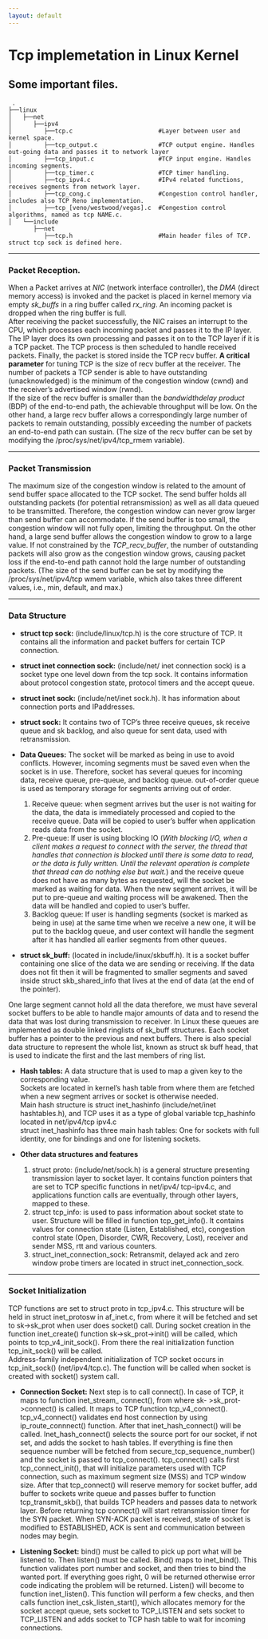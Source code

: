 ```yaml
---
layout: default
---
```

# **Tcp implemetation in Linux Kernel**  
## Some important files.   
     .   
    ├──linux  
    │   ├──net  
    │      ├──ipv4  
    │         ├──tcp.c                        #Layer between user and kernel space.  
    │         ├──tcp_output.c                 #TCP output engine. Handles out-going data and passes it to network layer  
    │         ├──tcp_input.c                  #TCP input engine. Handles incoming segments.  
    │         ├──tcp_timer.c                  #TCP timer handling.  
    │         ├──tcp_ipv4.c                   #IPv4 related functions, receives segments from network layer.  
    │         ├──tcp_cong.c                   #Congestion control handler, includes also TCP Reno implementation.  
    │         ├──tcp_[veno/westwood/vegas].c  #Congestion control algorithms, named as tcp NAME.c.  
    │   └──include  
           ├──net  
              ├──tcp.h                        #Main header files of TCP. struct tcp sock is defined here.  
           
* * *

### Packet Reception.
When a Packet arrives at _NIC_ (network interface controller), the _DMA_ (direct memory access) is invoked and the packet is placed in kernel memory via empty _sk_buffs_ in a ring buffer called _rx_ring_. An incoming packet is dropped when the ring buffer is full.  
After receiving the packet successfully, the NIC raises an interrupt to the CPU, which processes each incoming packet and passes it to the IP layer. The IP layer does its own processing and passes it on to the TCP layer if it is a TCP packet. The TCP process is then scheduled to handle received packets.   Finally, the packet is stored inside the TCP recv buffer. **A critical parameter** for tuning TCP is the size of recv buffer at the receiver. The number of packets a TCP sender is able to have outstanding (unacknowledged) is the minimum of the congestion window (cwnd) and the receiver’s advertised window (rwnd).  
If the size of the recv buffer is smaller than the _bandwidthdelay product_ (BDP) of the end-to-end path, the achievable throughput will be low. On the other hand, a large recv buffer allows a correspondingly large number of packets to remain outstanding, possibly exceeding the number of packets an end-to-end path can sustain. (The size of the recv buffer can be set by modifying the /proc/sys/net/ipv4/tcp_rmem variable).  

* * *

### Packet Transmission  
The maximum size of the congestion window is related to the amount of send buffer space allocated to the TCP socket. The send buffer holds all outstanding packets (for potential retransmission) as well as all data queued to be transmitted. Therefore, the congestion window can never grow larger than send buffer can accommodate. If the send buffer is too small, the congestion window will not fully open, limiting the throughput. On the other hand, a large send buffer allows the congestion window to grow to a large value. If not constrained by the _TCP_recv_buffer_, the number of outstanding packets will also grow as the congestion window grows, causing packet loss if the end-to-end path cannot hold the large number of outstanding packets. (The size of the send buffer can be set by modifying the /proc/sys/net/ipv4/tcp wmem variable, which also takes three different values, i.e., min, default, and max.)

* * *

### Data Structure
* **struct tcp sock:**
(include/linux/tcp.h) is the core structure of TCP. It contains all the information and packet buffers for certain TCP connection.
* **struct inet connection sock:**
(include/net/ inet connection sock) is a socket type one level down from the tcp sock. It contains information about protocol congestion state, protocol timers and the accept queue.
* **struct inet sock:**
(include/net/inet sock.h). It has information about connection ports and IPaddresses.
* **struct sock:**
It contains two of TCP’s three receive queues, sk receive queue and sk backlog, and also queue for sent data, used with retransmission.

* **Data Queues:**
The socket will be marked as being in use to avoid conflicts. However, incoming segments must be saved even when the socket is in use. Therefore, socket has several queues for incoming data, receive queue, pre-queue, and backlog queue. out-of-order queue is used as temporary storage for segments arriving out of order.
  1. Receive queue: when segment arrives but the user is not waiting for the data, the data is immediately processed and copied to the receive queue. Data will be copied to user’s buffer when application reads data from the socket.
  2. Pre-queue: If user is using blocking IO (_With blocking I/O, when a client makes a request to connect with the server, the thread that handles that   connection is blocked until there is some data to read, or the data is fully written. Until the relevant operation is complete that thread can do nothing else but wait._) and the receive queue does not have as many bytes as requested, will the socket be marked as waiting for data. When the new segment arrives, it will be put to pre-queue and waiting process will be awakened. Then the data will be handled and copied to user’s buffer.
  3. Backlog queue: If user is handling segments (socket is marked as being in use) at the same time when we receive a new one, it will be put to the backlog queue, and user context will handle the segment after it has handled all earlier segments from other queues.

* **struct sk_buff:**
(located in include/linux/skbuff.h). It is a socket buffer containing one slice of the data we are sending or receiving. If the data does not fit then it will be fragmented to smaller segments and saved inside struct skb_shared_info that lives at the end of data (at the end of the pointer).

One large segment cannot hold all the data therefore, we must have several socket buffers to be able to handle major amounts of data and to resend the data that was lost during transmission to receiver. In Linux these queues are implemented as double linked ringlists of sk_buff structures. Each socket buffer has a pointer to the previous and next buffers. There is also special data structure to represent the whole list, known as struct sk buff head, that is used to indicate the first and the last members of ring list.

* **Hash tables:**
  A data structure that is used to map a given key to the corresponding value.  
Sockets are located in kernel’s hash table from where them are fetched when a new segment arrives or socket is otherwise needed.  
Main hash structure is struct inet_hashinfo (include/net/inet hashtables.h), and TCP uses it as a type of global variable tcp_hashinfo located in net/ipv4/tcp ipv4.c  
struct inet_hashinfo has three main hash tables: One for sockets with full identity, one for bindings and one for listening sockets.  

* **Other data structures and features**
  1. struct proto: (include/net/sock.h) is a general structure presenting transmission layer to socket layer. It contains function pointers that are set to TCP specific functions in net/ipv4/ tcp-ipv4.c, and applications function calls are eventually, through other layers, mapped to these.  
  2. struct tcp_info: is used to pass information about socket state to user. Structure will be filled in function tcp_get_info(). It contains values for connection state (Listen, Established, etc), congestion control state (Open, Disorder, CWR, Recovery, Lost), receiver and sender MSS, rtt and various counters.  
  3. struct_inet_connection_sock: Retransmit, delayed ack and zero window probe timers are located in struct inet_connection_sock.  

* * *

### Socket Initialization
TCP functions are set to struct proto in tcp_ipv4.c. This structure will be held in struct inet_protosw in af_inet.c, from where it will be fetched and set to sk->sk_prot when user does socket() call. During socket creation in the function inet_create() function sk->sk_prot->init() will be called, which points to tcp_v4_init_sock(). From there the real initialization function tcp_init_sock() will be called.  
Address-family independent initialization of TCP socket occurs in tcp_init_sock() (net/ipv4/tcp.c). The function will be called when socket is created with socket() system call.  
* **Connection Socket:** Next step is to call connect(). In case of TCP, it maps to function inet_stream_ connect(), from where sk- >sk_prot->connect() is called. It maps to TCP function tcp_v4_connect().
tcp_v4_connect() validates end host connection by using ip_route_connnect() function. After that inet_hash_connect() will be called. Inet_hash_connect() selects the source port for our socket, if not set, and adds the socket to hash tables. If everything is fine then sequence number will be fetched from secure_tcp_sequence_number() and the socket is passed to tcp_connect().
tcp_connect() calls first tcp_connect_init(), that will initialize parameters used with TCP connection, such as maximum segment size (MSS) and TCP window size. After that tcp_connect() will reserve memory for socket buffer, add buffer to sockets write queue and passes buffer to function tcp_transmit_skb(), that builds TCP headers and passes data to network layer. Before returning tcp connect() will start retransmission timer for the SYN packet. When SYN-ACK packet is received, state of socket is modified to ESTABLISHED, ACK is sent and communication between nodes may begin.
 
* **Listening Socket:** bind() must be called to pick up port what will be listened to. Then listen() must be called. Bind() maps to inet_bind(). This function validates port number and socket, and then tries to bind the wanted port. If everything goes right, 0 will be returned otherwise error code indicating the problem will be returned. Listen() will become to function inet_listen(). This function will perform a few checks, and then calls function inet_csk_listen_start(), which allocates memory for the socket accept queue, sets socket to TCP_LISTEN and sets socket to TCP_LISTEN and adds socket to TCP hash table to wait for incoming connections.
